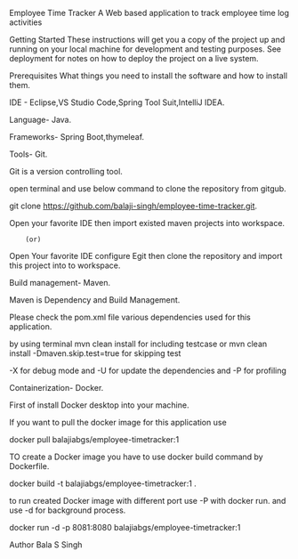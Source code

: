 Employee Time Tracker
A Web based application to track employee time log activities

Getting Started
These instructions will get you a copy of the project up and running on your local machine for development and testing purposes.
See deployment for notes on how to deploy the project on a live system.

Prerequisites
What things you need to install the software and how to install them.

IDE - Eclipse,VS Studio Code,Spring Tool Suit,IntelliJ IDEA. 

Language- Java.

Frameworks- Spring Boot,thymeleaf.

Tools- Git.

Git is a version controlling tool. 

open terminal and use below  command to clone the repository from gitgub.

git clone https://github.com/balaji-singh/employee-time-tracker.git.

Open your favorite IDE then import existed maven projects into workspace. 

        (or)

Open Your favorite IDE configure Egit then clone the repository and import this project into to workspace.


Build management- Maven.

Maven is  Dependency and Build Management.

Please check the pom.xml file various dependencies used for this application.

by using terminal mvn clean install for including testcase or mvn clean install -Dmaven.skip.test=true for skipping test

-X for debug mode and -U for update the dependencies and -P for profiling

Containerization- Docker.

First of install Docker desktop into your machine.

If you want to pull the docker image for this application use

docker pull balajiabgs/employee-timetracker:1

TO create a Docker image you have to use docker build command by Dockerfile.

docker build -t balajiabgs/employee-timetracker:1 .

to run created Docker image with different port use -P with docker run.
and use -d for background process.

docker run -d  -p 8081:8080 balajiabgs/employee-timetracker:1


Author
Bala S Singh

